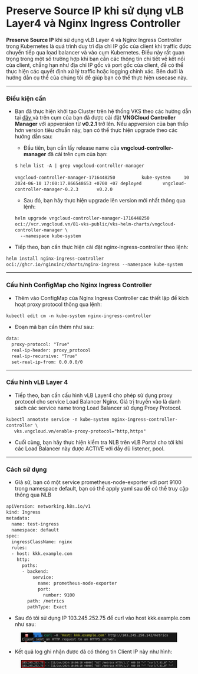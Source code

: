 # Preserve Source IP khi sử dụng vLB Layer4 và Nginx Ingress Controller

**Preserve Source IP** khi sử dụng vLB Layer 4 và Nginx Ingress Controller trong Kubernetes là quá trình duy trì địa chỉ IP gốc của client khi traffic được chuyển tiếp qua load balancer và vào cụm Kubernetes. Điều này rất quan trọng trong một số trường hợp khi bạn cần các thông tin chi tiết về kết nối của client, chẳng hạn như địa chỉ IP gốc và port gốc của client, để có thể thực hiện các quyết định xử lý traffic hoặc logging chính xác. Bên dưới là hướng dẫn cụ thể của chúng tôi để giúp bạn có thể thực hiện usecase này.

***

### Điều kiện cần

*   Bạn đã thực hiện khởi tạo Cluster trên hệ thống VKS theo các hướng dẫn tại [đây ](./)và trên cụm của bạn đã được cài đặt **VNGCloud Controller Manager** với appversion từ **v0.2.1** trở lên. Nếu appversion của bạn thấp hơn version tiêu chuẩn này, bạn có thể thực hiện upgrade theo các hướng dẫn sau:

    * Đầu tiên, bạn cần lấy release name của **vngcloud-controller-manager** đã cài trên cụm của bạn:

    ```
    $ helm list -A | grep vngcloud-controller-manager

    vngcloud-controller-manager-1716448250          kube-system     10              2024-06-10 17:00:17.866548653 +0700 +07 deployed        vngcloud-controller-manager-0.2.3       v0.2.0
    ```

    * Sau đó, bạn hãy thực hiện upgrade lên version mới nhất thông qua lệnh:

    ```
    helm upgrade vngcloud-controller-manager-1716448250 oci://vcr.vngcloud.vn/81-vks-public/vks-helm-charts/vngcloud-controller-manager \
      --namespace kube-system
    ```
* Tiếp theo, bạn cần thực hiện cài đặt nginx-ingress-controller theo lệnh:

```
helm install nginx-ingress-controller oci://ghcr.io/nginxinc/charts/nginx-ingress --namespace kube-system
```

***

### **Cấu hình ConfigMap cho Nginx Ingress Controller**

* Thêm vào ConfigMap của Nginx Ingress Controller các thiết lập để kích hoạt proxy protocol thông qua lệnh:

```
kubectl edit cm -n kube-system nginx-ingress-controller
```

* Đoạn mã bạn cần thêm như sau:

```
data:
  proxy-protocol: "True"
  real-ip-header: proxy_protocol
  real-ip-recursive: "True"
  set-real-ip-from: 0.0.0.0/0
```

***

### Cấu hình vLB Layer 4

* Tiếp theo, bạn cần cấu hình vLB Layer4 cho phép sử dụng proxy protocol cho service Load Balancer Nginx. Giá trị truyền vào là danh sách các service name trong Load Balancer sử dụng Proxy Protocol.&#x20;

```
kubectl annotate service -n kube-system nginx-ingress-controller-controller \
   vks.vngcloud.vn/enable-proxy-protocol="http,https"
```

* Cuối cùng, bạn hãy thực hiện kiểm tra NLB trên vLB Portal cho tới khi các Load Balancer này được ACTIVE với đầy đủ listener, pool.

***

### Cách sử dụng

* Giả sử, bạn có một service prometheus-node-exporter với port 9100 trong namespace default, bạn có thể apply yaml sau để có thể truy cập thông qua NLB

```
apiVersion: networking.k8s.io/v1
kind: Ingress
metadata:
  name: test-ingress
  namespace: default
spec:
  ingressClassName: nginx
  rules:
  - host: kkk.example.com
    http:
      paths:
      - backend:
          service:
            name: prometheus-node-exporter
            port:
              number: 9100
        path: /metrics
        pathType: Exact
```

* Sau đó tôi sử dụng IP 103.245.252.75 để curl vào host kkk.example.com như sau:

<figure><img src="../../../.gitbook/assets/image (383).png" alt=""><figcaption></figcaption></figure>

* Kết quả log ghi nhận được đã có thông tin Client IP này như hình:&#x20;

<figure><img src="../../../.gitbook/assets/image (384).png" alt=""><figcaption></figcaption></figure>
